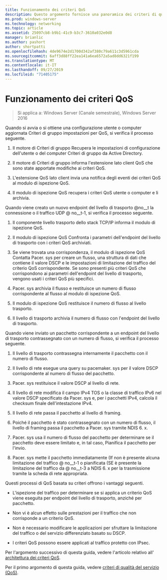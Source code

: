 ```yaml
---
title: Funzionamento dei criteri QoS
description: Questo argomento fornisce una panoramica dei criteri di qualità del servizio (QoS), che consente di usare Criteri di gruppo per assegnare priorità alla larghezza di banda del traffico di rete di applicazioni e servizi specifici in Windows Server 2016.
ms.prod: windows-server
ms.technology: networking
ms.topic: article
ms.assetid: 25097cb8-b9b1-41c9-b3c7-3610a032e0d8
manager: brianlic
ms.author: pashort
author: shortpatti
ms.openlocfilehash: 4de9674e2d1700d342af380c79a611c3d5961cda
ms.sourcegitcommit: 6aff3d88ff22ea141a6ea6572a5ad8dd6321f199
ms.translationtype: MT
ms.contentlocale: it-IT
ms.lasthandoff: 09/27/2019
ms.locfileid: "71405175"
---
```

# <a name="how-qos-policy-works"></a>Funzionamento dei criteri QoS

>Si applica a: Windows Server (Canale semestrale), Windows Server 2016

Quando si avvia o si ottiene una configurazione utente o computer aggiornata Criteri di gruppo impostazioni per QoS, si verifica il processo seguente.

1. Il motore di Criteri di gruppo Recupera le impostazioni di configurazione dell'utente o del computer Criteri di gruppo da Active Directory.

2. Il motore di Criteri di gruppo informa l'estensione lato client QoS che sono state apportate modifiche ai criteri QoS.

3. L'estensione QoS lato client invia una notifica degli eventi dei criteri QoS al modulo di ispezione QoS.

4. Il modulo di ispezione QoS recupera i criteri QoS utente o computer e li archivia.

Quando viene creato un nuovo endpoint del livello di trasporto @no__t la connessione o il traffico UDP @ no__t-1, si verifica il processo seguente.

1. Il componente livello trasporto dello stack TCP/IP informa il modulo di ispezione QoS.

2. Il modulo di ispezione QoS Confronta i parametri dell'endpoint del livello di trasporto con i criteri QoS archiviati.

3. Se viene trovata una corrispondenza, il modulo di ispezione QoS Contatta Pacer. sys per creare un flusso, una struttura di dati che contiene il valore DSCP e le impostazioni di limitazione del traffico del criterio QoS corrispondente. Se sono presenti più criteri QoS che corrispondono ai parametri dell'endpoint del livello di trasporto, vengono usati i criteri QoS più specifici.

4. Pacer. sys archivia il flusso e restituisce un numero di flusso corrispondente al flusso al modulo di ispezione QoS.

5. Il modulo di ispezione QoS restituisce il numero di flusso al livello trasporto.

6. Il livello di trasporto archivia il numero di flusso con l'endpoint del livello di trasporto.

Quando viene inviato un pacchetto corrispondente a un endpoint del livello di trasporto contrassegnato con un numero di flusso, si verifica il processo seguente.

1. Il livello di trasporto contrassegna internamente il pacchetto con il numero di flusso.

2. Il livello di rete esegue una query su pacemaker. sys per il valore DSCP corrispondente al numero di flusso del pacchetto.

3. Pacer. sys restituisce il valore DSCP al livello di rete.

4. Il livello di rete modifica il campo IPv4 TOS o la classe di traffico IPv6 nel valore DSCP specificato da Pacer. sys e, per i pacchetti IPv4, calcola il checksum finale dell'intestazione IPv4.

5. Il livello di rete passa il pacchetto al livello di framing.

6. Poiché il pacchetto è stato contrassegnato con un numero di flusso, il livello di framing passa il pacchetto a Pacer. sys tramite NDIS 6. x.

7. Pacer. sys usa il numero di flusso del pacchetto per determinare se il pacchetto deve essere limitato e, in tal caso, Pianifica il pacchetto per l'invio.

8. Pacer. sys mette il pacchetto immediatamente \(If non è presente alcuna limitazione del traffico @ no__t-1 o pianificata \(SE è presente la limitazione del traffico da @ no__t-3 a NDIS 6. x per la trasmissione tramite la scheda di rete appropriata.

Questi processi di QoS basata su criteri offrono i vantaggi seguenti.

- L'ispezione del traffico per determinare se si applica un criterio QoS viene eseguita per endpoint del livello di trasporto, anziché per pacchetto.

- Non vi è alcun effetto sulle prestazioni per il traffico che non corrisponde a un criterio QoS.

- Non è necessario modificare le applicazioni per sfruttare la limitazione del traffico o del servizio differenziato basato su DSCP.

- I criteri QoS possono essere applicati al traffico protetto con IPsec.

Per l'argomento successivo di questa guida, vedere l'articolo relativo all' [architettura dei criteri QoS](qos-policy-architecture.md).

Per il primo argomento di questa guida, vedere [criteri di qualità del servizio (QoS)](qos-policy-top.md).
